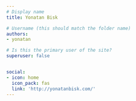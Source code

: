 ```yaml
---
# Display name
title: Yonatan Bisk

# Username (this should match the folder name)
authors:
- yonatan

# Is this the primary user of the site?
superuser: false


social:
- icon: home
  icon_pack: fas
  link: 'http://yonatanbisk.com/'
---
```

